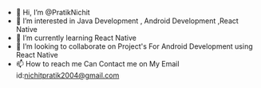 - 👋 Hi, I’m @PratikNichit
- 👀 I’m interested in Java Development , Android Development ,React Native 
- 🌱 I’m currently learning React Native 
- 💞️ I’m looking to collaborate on Project's For Android Development using React Native 
- 📫 How to reach me Can Contact me on My Email  id:nichitpratik2004@gmail.com

<!---
PratikNichit/PratikNichit is a ✨ special ✨ repository because its `README.md` (this file) appears on your GitHub profile.
You can click the Preview link to take a look at your changes.
--->
